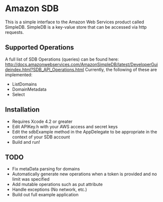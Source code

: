 Amazon SDB
==========
This is a simple interface to the Amazon Web Services product called SimpleDB.  SimpleDB is a key-value store that can be accessed via http requests.

Supported Operations
--------------------
A full list of SDB Operations (queries) can be found here:
http://docs.amazonwebservices.com/AmazonSimpleDB/latest/DeveloperGuideindex.html?SDB_API_Operations.html
Currently, the following of these are implemented:
* ListDomains
* DomainMetadata
* Select

Installation
------------
* Requires Xcode 4.2 or greater
* Edit APIKey.h with your AWS access and secret keys
* Edit the sdbExample method in the AppDelegate to be appropriate in the context of your SDB account
* Build and run!

TODO
-----
* Fix metaData parsing for domains
* Automatically generate new operations when a token is provided and no limit was specified
* Add mutable operations such as put attribute
* Handle exceptions (No network, etc.)
* Build out full example application